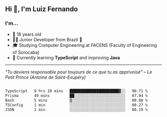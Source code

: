 <h2>Hi 👋, I'm Luiz Fernando</h2>

### I'm...
* 🤟 18 years old
* 👨‍💻 Junior Developer from Brazil 💚
* 🎓 Studying Computer Engineering at FACENS (Faculty of Engineering of Sorocaba)
* 🔭 Currently learning **TypeScript** and improving **Java**

---

_"Tu deviens responsable pour toujours de ce que tu as apprivoisé" – Le Petit Prince (Antoine de Saint-Exupéry)_

##

<!--START_SECTION:waka-->

```txt
TypeScript   9 hrs 20 mins   ██████████████████████▓░░   90.71 %
Prisma       49 mins         ██░░░░░░░░░░░░░░░░░░░░░░░   07.94 %
Bash         5 mins          ▒░░░░░░░░░░░░░░░░░░░░░░░░   00.88 %
TSConfig     1 min           ░░░░░░░░░░░░░░░░░░░░░░░░░   00.27 %
JSON         1 min           ░░░░░░░░░░░░░░░░░░░░░░░░░   00.19 %
```

<!--END_SECTION:waka-->
